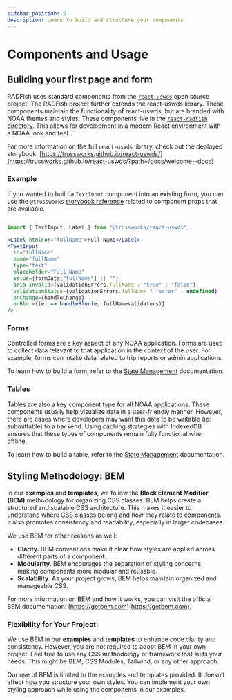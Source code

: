 ```yaml
---
sidebar_position: 5
description: Learn to build and structure your components
---
```


# Components and Usage

## Building your first page and form

RADFish uses standard components from the [`react-uswds`](https://github.com/trussworks/react-uswds) open source project. The RADFish project further extends the react-uswds library. These components maintain the functionality of react-uswds, but are branded with NOAA themes and styles. These components live in the [`react-radfish` directory](https://github.com/NMFS-RADFish/react-components). This allows for development in a modern React environment with a NOAA look and feel.

For more information on the full `react-uswds` library, check out the deployed storybook: [https://trussworks.github.io/react-uswds/](https://trussworks.github.io/react-uswds/?path=/docs/welcome--docs)

### Example

If you wanted to build a `TextInput` component into an existing form, you can use the `@trussworks` [storybook reference](https://trussworks.github.io/react-uswds/?path=/docs/components-text-input--docs) related to component props that are available.

```jsx

import { TextInput, Label } from "@trussworks/react-uswds";

<Label htmlFor="fullName">Full Name</Label>
<TextInput
  id="fullName"
  name="fullName"
  type="text"
  placeholder="Full Name"
  value={formData["fullName"] || ""}
  aria-invalid={validationErrors.fullName ? "true" : "false"}
  validationStatus={validationErrors.fullName ? "error" : undefined}
  onChange={handleChange}
  onBlur={(e) => handleBlur(e, fullNameValidators)}
/>
```

### Forms

Controlled forms are a key aspect of any NOAA application. Forms are used to collect data relevant to that application in the context of the user. For example, forms can intake data related to trip reports or admin applications.

To learn how to build a form, refer to the [State Management](./state-management.md) documentation.

### Tables

Tables are also a key component type for all NOAA applications. These components usually help visualize data in a user-friendly manner. However, there are cases where developers may want this data to be writable (ie: submittable) to a backend. Using caching strategies with IndexedDB ensures that these types of components remain fully functional when offline.

To learn how to build a table, refer to the [State Management](./state-management.md) documentation.

## Styling Methodology: BEM

In our **examples** and **templates**, we follow the **Block Element Modifier (BEM)** methodology for organizing CSS classes. BEM helps create a structured and scalable CSS architecture. This makes it easier to understand where CSS classes belong and how they relate to components. It also promotes consistency and readability, especially in larger codebases.

We use BEM for other reasons as well:

- **Clarity.** BEM conventions make it clear how styles are applied across different parts of a component.
- **Modularity.** BEM encourages the separation of styling concerns, making components more modular and reusable.
- **Scalability.** As your project grows, BEM helps maintain organized and manageable CSS.

For more information on BEM and how it works, you can visit the official BEM documentation: [https://getbem.com](https://getbem.com).

### Flexibility for Your Project:

We use BEM in our **examples** and **templates** to enhance code clarity and consistency. However, you are not required to adopt BEM in your own project. Feel free to use any CSS methodology or framework that suits your needs. This might be BEM, CSS Modules, Tailwind, or any other approach.

Our use of BEM is limited to the examples and templates provided. It doesn’t affect how you structure your own styles. You can implement your own styling approach while using the components in our examples.
